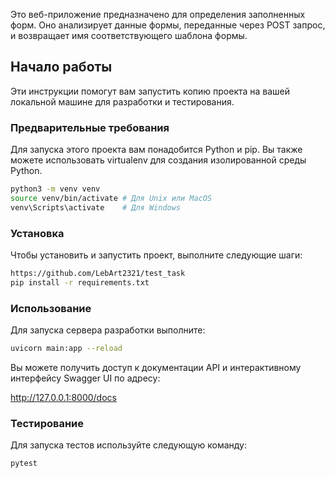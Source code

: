 Это веб-приложение предназначено для определения заполненных форм. Оно анализирует данные формы, переданные через POST запрос, и возвращает имя соответствующего шаблона формы.

## Начало работы

Эти инструкции помогут вам запустить копию проекта на вашей локальной машине для разработки и тестирования.

### Предварительные требования

Для запуска этого проекта вам понадобится Python и pip. Вы также можете использовать virtualenv для создания изолированной среды Python.

```bash
python3 -m venv venv
source venv/bin/activate # Для Unix или MacOS
venv\Scripts\activate    # Для Windows
```

### Установка

Чтобы установить и запустить проект, выполните следующие шаги:

```bash
https://github.com/LebArt2321/test_task
pip install -r requirements.txt
```

### Использование
Для запуска сервера разработки выполните:

```bash
uvicorn main:app --reload
```

Вы можете получить доступ к документации API и интерактивному интерфейсу Swagger UI по адресу:

http://127.0.0.1:8000/docs

### Тестирование
Для запуска тестов используйте следующую команду:

```bash
pytest
```
